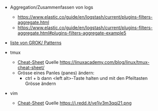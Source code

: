 * Aggregation/Zusammenfassen von logs
  * https://www.elastic.co/guide/en/logstash/current/plugins-filters-aggregate.html 
  * https://www.elastic.co/guide/en/logstash/current/plugins-filters-aggregate.html#plugins-filters-aggregate-example5

* [liste von GROK/ Patterns](https://github.com/logstash-plugins/logstash-patterns-core/blob/master/patterns/grok-patterns)

* tmux
  * [Cheat-Sheet](https://github.com/AVitg/Projektfach-HS-NR_WS2019-20/blob/master/Library/Linux/tmux_cheat_sheet.png) Quelle https://linuxacademy.com/blog/linux/tmux-cheat-sheet/
  * Grösse eines Panles (panes) ändern:
    * ctrl + b dann  \<left alt\>-Taste halten und mit den Pfeiltasten Grösse ändern 
  
* vim
  * [Cheat-Sheet](https://github.com/AVitg/Projektfach-HS-NR_WS2019-20/blob/master/Library/Linux/vim_cheat_sheet.png) Quelle https://i.redd.it/ve1jv3m3qqj21.png 
